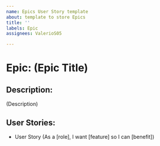 ```yaml
---
name: Epics User Story template
about: template to store Epics
title: ''
labels: Epic
assignees: ValerioS05

---
```


# Epic: (Epic Title)

## Description:
(Description)

## User Stories:
- User Story  (As a [role], I want [feature] so I can [benefit])
